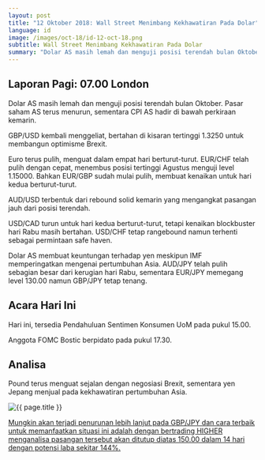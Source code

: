 ```yaml
---
layout: post
title: "12 Oktober 2018: Wall Street Menimbang Kekhawatiran Pada Dolar"
language: id
image: /images/oct-18/id-12-oct-18.png
subtitle: Wall Street Menimbang Kekhawatiran Pada Dolar
summary: "Dolar AS masih lemah dan menguji posisi terendah bulan Oktober. Pasar saham AS terus menurun, sementara CPI AS hadir di bawah perkiraan kemarin"
---
```

## Laporan Pagi: 07.00 London

Dolar AS masih lemah dan menguji posisi terendah bulan Oktober. Pasar saham AS terus menurun, sementara CPI AS hadir di bawah perkiraan kemarin.

GBP/USD kembali menggeliat, bertahan di kisaran tertinggi 1.3250 untuk membangun optimisme Brexit.

Euro terus pulih, menguat dalam empat hari berturut-turut. EUR/CHF telah pulih dengan cepat, menembus posisi tertinggi Agustus menguji level 1.15000. Bahkan EUR/GBP sudah mulai pulih, membuat kenaikan untuk hari kedua berturut-turut.

AUD/USD terbentuk dari rebound solid kemarin yang mengangkat pasangan jauh dari posisi terendah.

USD/CAD turun untuk hari kedua berturut-turut, tetapi kenaikan blockbuster hari Rabu masih bertahan. USD/CHF tetap rangebound namun terhenti sebagai permintaan safe haven.

Dolar AS membuat keuntungan terhadap yen meskipun IMF memperingatkan mengenai pertumbuhan Asia. AUD/JPY telah pulih sebagian besar dari kerugian hari Rabu, sementara EUR/JPY memegang level 130.00 namun GBP/JPY tetap tenang.

## Acara Hari Ini

Hari ini, tersedia Pendahuluan Sentimen Konsumen UoM pada pukul 15.00.

Anggota FOMC Bostic berpidato pada pukul 17.30.

## Analisa

Pound terus menguat sejalan dengan negosiasi Brexit, sementara yen Jepang menjual pada kekhawatiran pertumbuhan Asia.

<img src="{{ site.url }}/images/oct-18/id-12-oct-18.png" alt="{{ page.title }}" title="{{ page.title }}">

<a href="%LINK%%currency=USD&market=forex&underlying=frxGBPJPY&formname=higherlower&duration_amount=14&duration_units=d&amount=10&amount_type=stake&expiry_type=duration&barrier=150.00" target="_blank">Mungkin akan terjadi penurunan lebih lanjut pada GBP/JPY dan cara terbaik untuk memanfaatkan situasi ini adalah dengan bertrading HIGHER menganalisa pasangan tersebut akan ditutup diatas 150.00 dalam 14 hari dengan potensi laba sekitar 144%.</a>
